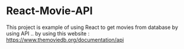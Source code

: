 # React-Movie-API
This project is example of using React to get movies from database by using API ..
 by using this website :
 https://www.themoviedb.org/documentation/api

